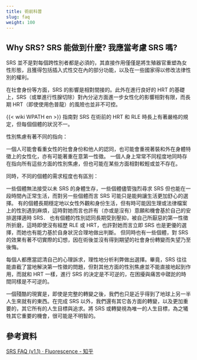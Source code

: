```yaml
---
title: 術前科普
slug: faq
weight: 100
---
```


## Why SRS? SRS 能做到什麼? 我應當考慮 SRS 嗎?

SRS 並不是對每個跨性別者都是必須的，其直接作用僅僅是將生殖器官重塑為女性形態，且獲得包括插入式性交在內的部分功能，以及在一些國家得以修改法律性別的權利。

在社會身份等方面，SRS 的影響是相對間接的。此外在進行良好的 HRT 的基礎上，SRS（或單進行性腺切除）對內分泌方面進一步女性化的影響相對有限，而長期 HRT（即使使用色普龍）的風險也並非不可控。

{{< wiki WPATH en >}} 指南對 SRS 在術前的 HRT 和 RLE 時長上有著嚴格的規定，但每個個體的狀況不一。

性別焦慮有著不同的指向：

一個人可能會看重女性的社會身份和他人的認同，也可能會重視著裝和外在身體特徵上的女性化，亦有可能著重在意第一性徵。
一個人身上常常不同程度地同時存在指向所有這些方面的性別焦慮，但也可能在某些方面相對較輕或並不存在。

同時，不同的個體的需求程度也有區別：

一些個體無法接受以未 SRS 的身體生存，一些個體儘管強烈尋求 SRS 但也能在一段時間內正常生活，而對另一些個體而言 SRS 可能只是能夠讓生活更加舒心的選擇。
有的個體長期穩定地以女性外觀和身份生活，但有時可能因生理或法律檔案上的性別遇到麻煩，這時對她而言也許有（亦或是沒有）意願和機會基於自己的安排選擇適時 SRS．
也有個體的性別認同長期受到壓抑，被自己所厭惡的第一性徵所折磨，這時即使沒有經歷 RLE 或 HRT，也許對她而言立即 SRS 也是更優的選擇，而她也有能力基於自身狀況合理地做出判斷。
但同時也有一些個體，對 SRS 的效果有著不切實際的幻想，因在術後並沒有得到期望的社會身份轉變而失望乃至後悔。

每個人都應當認清自己的心理訴求，理性地分析利弊做出選擇。畢竟，SRS 往往能直截了當地解決第一性徵的問題，但對其他方面的性別焦慮並不能直接地起到作用，而就和 HRT 一樣，進行 SRS 的決定是不可逆的，在困擾與痛苦中蹉跎的時間同樣是不可逆的。

一個殘酷的現實是，即使是完整的轉變之後，我們也只是近乎得到了地球上另一半人生來就有的東西。在完成 SRS 以外，我們還有其它各方面的轉變，以及更加重要的，其它所有的人生目標與追求。將 SRS 或轉變視為唯一的人生目標，為之犧牲其它重要的機會，很可能是不明智的。

## 參考資料

[SRS FAQ (v1.1) · Fluorescence - 知乎](https://zhuanlan.zhihu.com/p/480695175)
